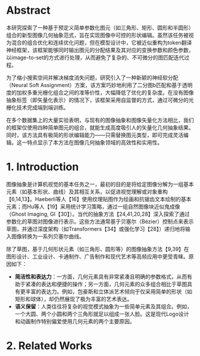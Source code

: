 # Abstract
本研究探索了一种基于预定义简单参数化图元（如三角形、矩形、圆形和半圆形）组合的新型图像几何抽象范式，旨在实现图像中可控的形状编辑。虽然该任务被视为混合的组合优化和连续优化问题，但在模型设计中，它被近似重构为token翻译神经框架，该框架能够同时输出图元的分配结果及其对应的变换参数和颜色参数，以image-to-set的方式进行处理，从而避免了复杂的、不可微分的图匹配迭代过程。

为了缩小搜索空间并解决梯度消失问题，研究引入了一种新颖的神经软分配（Neural Soft Assignment）方案，该方案巧妙地利用了二分图b匹配和基于透明度的加权多重光栅化组合之间的准等价性，大幅降低了优化的复杂度。在没有图像抽象标签（即矢量化表示）的情况下，该框架采用自监督的方式，通过可微分的光栅化技术完成端到端训练。

在多个数据集上的大量实验表明，与现有的图像抽象和图像矢量化方法相比，我们的框架仅使用四种简单图元的组合，就能生成高度吸引人的矢量化几何抽象结果。同时，该方法具有极简的形状编辑能力——只需替换图元类型，即可完成灵活编辑。这一特点显示了本方法在图像几何抽象领域的高效性和实用性。
# 1. Introduction
图像抽象是计算机视觉的基本任务之一，最初的目的是将给定图像分解为一组基本元素（如基本形状、曲线）及其相互关系，以促进视觉理解或对象重构【6,14,13】。Haeberli等人【16】使用纹理贴图作为绘画和抗锯齿文本绘制的基本元素；而Hu等人【19】采用统计学习策略，通过一组自然图像块近似鬼成像（Ghost Imaging, GI【30】）。当代的抽象方法【24,41,20,28】深入探索了通过参数化的草图对图像进行表示。这些方法通常基于贝塞尔（Bézier）控制点来表示草图，并通过深度架构（如Transformers【34】或强化学习【28】）递归地将输入图像转换为一系列贝塞尔曲线。

除了草图，基于几何形状元素（如三角形、圆形等）的图像抽象方法【9,39】在图形设计、工业设计、卡通制作、广告制作和现代艺术等高频应用中更受青睐。原因如下：
- **简洁性和表达力**：一方面，几何元素具有非常紧凑且明确的参数格式，从而有助于紧凑的表达和便捷的操作；另一方面，几何元素的众多组合相比于草图具有更丰富的表达力。例如，包豪斯和立体派艺术倾向于仅采用简单的形状（如矩形和球体），却仍然展现了极为丰富的艺术表达。
- **语义保留**：人类往往将复杂的视觉模式抽象为一些简单元素及其组合。例如，一个大圆、两个小圆和两个三角形就足以组成一张人脸。这是现代Logo设计和动画制作特别偏爱使用几何元素的两个主要原因。

# 2. Related Works